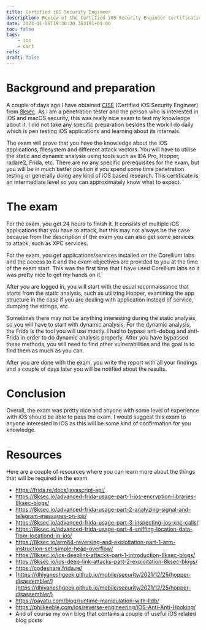 ```yaml
---
title: Certified iOS Security Engineer
description: Review of the Certified iOS Security Engineer certification
date: 2023-11-29T19:30:20.363191+01:00
toc: false
tags:
    - ios
    - cert
refs:
draft: false
---
```


# Background and preparation
A couple of days ago I have obtained [CISE](https://8ksec.io/cise/) (Certified iOS Security Engineer) from [8ksec](https://8ksec.io). As I am a penetration tester and the person who is interested in iOS and macOS security, this was really nice exam to test my knowledge about it. I did not take any specific preparation besides the work I do daily which is pen testing iOS applications and learning about its internals.

The exam will prove that you have the knowledge about the iOS applications, filesystem and different attack vectors. You will have to utilise the static and dynamic analysis using tools such as IDA Pro, Hopper, radare2, Frida, etc. There are no any specific prerequisites for the exam, but you will be in much better position if you spend some time penetration testing or generally doing any kind of iOS based research. This certificate is an intermediate level so you can approximately know what to expect.

# The exam
For the exam, you get 24 hours to finish it. It consists of multiple iOS applications that you have to attack, but this may not always be the case because from the description of the exam you can also get some services to attack, such as XPC services.

For the exam, you get applications/services installed on the Corellium labs and the access to it and the exam objectives are provided to you at the time of the exam start. This was the first time that I have used Corellium labs so it was pretty nice to get my hands on it.

After you are logged in, you will start with the usual reconnaissance that starts from the static analysis, such as utilizing Hopper, examining the app structure in the case if you are dealing with application instead of service, dumping the strings, etc.

Sometimes there may not be anything interesting during the static analysis, so you will have to start with dynamic analysis. For the dynamic analysis, the Frida is the tool you will use mostly. I had to bypass anti-debug and anti-Frida in order to do dynamic analysis properly. After you have bypassed these methods, you will need to find other vulnerabilities and the goal is to find them as much as you can.

After you are done with the exam, you write the report with all your findings and a couple of days later you will be notified about the results.

# Conclusion
Overall, the exam was pretty nice and anyone with some level of experience with iOS should be able to pass the exam. I would suggest this exam to anyone interested in iOS as this will be some kind of confirmation for you knowledge.

# Resources
Here are a couple of resources where you can learn more about the things that will be required in the exam.
* https://frida.re/docs/javascript-api/
* https://8ksec.io/advanced-frida-usage-part-1-ios-encryption-libraries-8ksec-blogs/
* https://8ksec.io/advanced-frida-usage-part-2-analyzing-signal-and-telegram-messages-on-ios/
* https://8ksec.io/advanced-frida-usage-part-3-inspecting-ios-xpc-calls/
* https://8ksec.io/advanced-frida-usage-part-4-sniffing-location-data-from-locationd-in-ios/
* https://8ksec.io/arm64-reversing-and-exploitation-part-1-arm-instruction-set-simple-heap-overflow/
* https://8ksec.io/ios-deeplink-attacks-part-1-introduction-8ksec-blogs/
* https://8ksec.io/ios-deep-link-attacks-part-2-exploitation-8ksec-blogs/
* https://codeshare.frida.re/
* [https://dhiyaneshgeek.github.io/mobile/security/2021/12/25/hopper-disassembler/](https://dhiyaneshgeek.github.io/mobile/security/2021/12/25/hopper-disassembler/)
* https://payatu.com/blog/runtime-manipulation-with-lldb/
* https://philkeeble.com/ios/reverse-engineering/iOS-Anti-Anti-Hooking/
* And of course my own blog that contains a couple of useful iOS related blog posts
